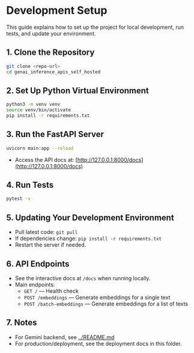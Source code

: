 # Development Setup

This guide explains how to set up the project for local development, run tests, and update your environment.

## 1. Clone the Repository
```bash
git clone <repo-url>
cd genai_inference_apis_self_hosted
```

## 2. Set Up Python Virtual Environment
```bash
python3 -m venv venv
source venv/bin/activate
pip install -r requirements.txt
```

## 3. Run the FastAPI Server
```bash
uvicorn main:app --reload
```
- Access the API docs at: [http://127.0.0.1:8000/docs](http://127.0.0.1:8000/docs)

## 4. Run Tests
```bash
pytest -v
```

## 5. Updating Your Development Environment
- Pull latest code: `git pull`
- If dependencies change: `pip install -r requirements.txt`
- Restart the server if needed.

## 6. API Endpoints
- See the interactive docs at `/docs` when running locally.
- Main endpoints:
  - `GET /` — Health check
  - `POST /embeddings` — Generate embeddings for a single text
  - `POST /batch-embeddings` — Generate embeddings for a list of texts

## 7. Notes
- For Gemini backend, see [../README.md](../README.md#setting-up-gemini-api-key-required-for-gemini-backend)
- For production/deployment, see the deployment docs in this folder.
